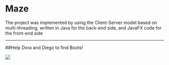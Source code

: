# Maze
The project was implemented by using the Client-Server model based on multi-threading, written in Java for the back-end side, and JavaFX code for the front-end side
____________________________________
##Help Dora and Diego to find Boots!

<img src="https://res.cloudinary.com/dfgjujaok/image/upload/v1613388480/Screenshot_5_f1uxrb.jpg"   />

